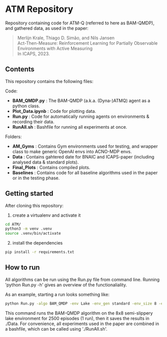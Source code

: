 # ATM Repository

Repository containing code for ATM-Q (referred to here as BAM-QMDP), and gathered data, as used in the paper:

> Merlijn Krale, Thiago D. Simão, and Nils Jansen  
> Act-Then-Measure: Reinforcement Learning for Partially Observable Environments with Active Measuring  
> In ICAPS, 2023.


## Contents

This repository contains the following files:

Code:

  - **BAM_QMDP.py**           : The BAM-QMDP (a.k.a. (Dyna-)ATMQ) agent as a python class.
  - **Plot_Data.ipynb**       : Code for plotting data.
  - **Run.py**                : Code for automatically running agents on environments & recording their data.
  - **RunAll.sh**             : Bashfile for running all experiments at once.

Folders:

  - **AM_Gyms**             : Contains Gym environments used for testing, and wrapper class to make generic OpenAI envs into ACNO-MDP envs.
  - **Data**                : Contains gahtered date for BNAIC and ICAPS-paper (including analysed data & standard plots).
  - **Final_Plots**         : Contains compiled plots.
  - **Baselines**           : Contains code for all baseline algorithms used in the paper or in the testing phase.

## Getting started

After cloning this repository:

1. create a virtualenv and activate it
```bash
cd ATM/
python3 -m venv .venv
source .venv/bin/activate
```
2. install the dependencies
```bash
pip install -r requirements.txt
```

## How to run

All algorithms can be run using the Run.py file from command line. Running 'python Run.py -h' gives an overview of the functionaliality.

As an example, starting a run looks something like:

```bash
python Run.py -algo BAM_QMDP -env Lake -env_gen standard -env_size 8 -env_var semi-slippery -nmbr_eps 2500
```

This command runs the BAM-QMDP algorithm on the 8x8 semi-slippery lake environment for 2500 episodes (1 run), then it saves the results in ./Data.
For convenience, all experiments used in the paper are combined in a bashfile, which can be called using './RunAll.sh'.
